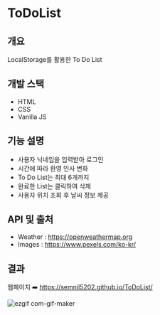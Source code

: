 # ToDoList

## 개요

LocalStorage를 활용한 To Do List

## 개발 스택

- HTML
- CSS
- Vanilla JS

## 기능 설명

- 사용자 닉네임을 입력받아 로그인
- 시간에 따라 환영 인사 변화
- To Do List는 최대 6개까지
- 완료한 List는 클릭하여 삭제
- 사용자 위치 조회 후 날씨 정보 제공

## API 및 출처

- Weather : https://openweathermap.org
- Images : https://www.pexels.com/ko-kr/

## 결과

웹페이지 ➡️ https://semnil5202.github.io/ToDoList/

![ezgif com-gif-maker](https://user-images.githubusercontent.com/89172499/194856798-e88ec835-a1ba-42ab-9c48-93a130504d49.gif)
